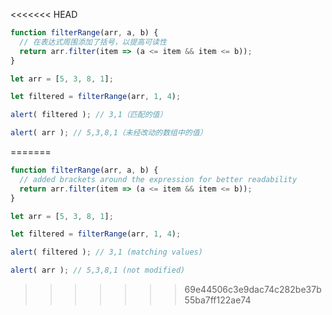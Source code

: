 <<<<<<< HEAD
```js run demo
function filterRange(arr, a, b) {
  // 在表达式周围添加了括号，以提高可读性
  return arr.filter(item => (a <= item && item <= b));
}

let arr = [5, 3, 8, 1];

let filtered = filterRange(arr, 1, 4);

alert( filtered ); // 3,1（匹配的值）

alert( arr ); // 5,3,8,1（未经改动的数组中的值）
```
=======
```js run demo
function filterRange(arr, a, b) {
  // added brackets around the expression for better readability
  return arr.filter(item => (a <= item && item <= b));
}

let arr = [5, 3, 8, 1];

let filtered = filterRange(arr, 1, 4);

alert( filtered ); // 3,1 (matching values)

alert( arr ); // 5,3,8,1 (not modified)
```
>>>>>>> 69e44506c3e9dac74c282be37b55ba7ff122ae74
